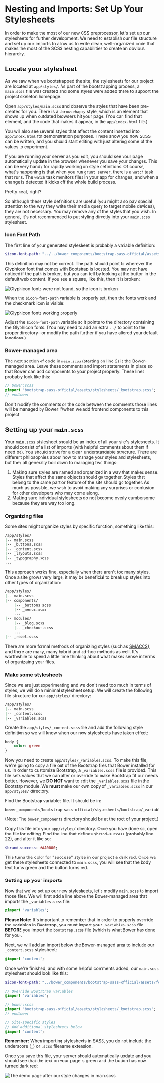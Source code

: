 # Nesting and Imports: Set Up Your Stylesheets

In order to make the most of our new CSS preprocessor, let's set up our stylesheets for further development. We need to establish our file structure and set up our imports to allow us to write clean, well-organized code that makes the most of the SCSS nesting capabilities to create an obvious hierarchy.

## Locate your stylesheet
As we saw when we bootstrapped the site, the stylesheets for our project are located at `app/styles/`. As part of the bootstrapping process, a `main.scss` file was created and some styles were added there to support the project skeleton homepage.

Open `app/styles/main.scss` and observe the styles that have been pre-created for you. There is a `.browsehappy` style, which is an element that shows up when outdated browsers hit your page. (You can find that element, and the code that makes it appear,  in the `app/index.html` file.)

You will also see several styles that affect the content inserted into `app/index.html` for demonstration purposes. These show you how SCSS can be written, and you should start editing with just altering some of the values to experiment.

If you are running your server as you edit, you should see your page automatically update in the browser whenever you save your changes. This can be very handy for rapidly working on style definitions. Of course, what's happening is that when you run `grunt server`, there is a `watch` task that runs. The `watch` task monitors files in your app for changes, and when a change is detected it kicks off the whole build process. 

Pretty neat, right?

So although these style definitions are useful (you might also pay special attention to the way they write their media query to target mobile devices), they are not necessary. You may remove any of the styles that you wish. In general, it's not recommended to put styling directly into your `main.scss` stylesheet.

### Icon Font Path
The first line of your generated stylesheet is probably a variable definition:

```scss
$icon-font-path: "../../bower_components/bootstrap-sass-official/assets/fonts/bootstrap/";
```

This definition may not be correct. The path should point to wherever the Glyphicon font that comes with Bootstrap is located. You may not have noticed if the path is broken, but you can tell by looking at the button in the default web content. If you see a square, like this, then it is broken:

![Glyphicon fonts were not found, so the icon is broken](img/font_broken.png)

When the `$icon-font-path` variable is properly set, then the fonts work and the checkmark icon is visible:

![Glyphicon fonts working properly](img/font_fixed.png)

Adjust the `$icon-font-path` variable so it points to the directory containing the Glyphicon fonts. (You may need to add an extra `../` to point to the proper directory--or modify the path further if you have altered your default locations.)

### Bower-managed area
The next section of code in `main.scss` (starting on line 2) is the Bower-managed area. Leave these comments and import statements in place so that Bower can add components to your project properly. These lines probably look like this:

```sass
// bower:scss
@import "bootstrap-sass-official/assets/stylesheets/_bootstrap.scss";
// endbower
```

Don't modify the comments or the code between the comments those lines will be managed by Bower if/when we add frontend components to this project.

## Setting up your `main.scss`

Your `main.scss` stylesheet should be an index of all your site's stylesheets. It should consist of a list of imports (with helpful comments about them if need be). You should strive for a clear, understandable structure. There are different philosophies about how to manage your styles and stylesheets, but they all generally boil down to managing two things:

1.  Making sure styles are named and organized in a way that makes sense. Styles that affect the same objects should go together. Styles that belong to the same part or feature of the site should go together. As much as possible, we wish to avoid making any surprises or confusion for other developers who may come along.
2.  Making sure individual stylesheets do not become overly cumbersome because they are way too long.

### Organizing files

Some sites might organize styles by specific function, something like this:

```bash
/app/styles/
|-- main.scss
|-- _buttons.scss
|-- _content.scss
|-- _layouts.scss
|-- _typography.scss
...
```

This approach works fine, especially when there aren't too many styles. Once a site grows very large, it may be beneficial to break up styles into other types of organization:

```bash
/app/styles/
|-- main.scss
|-- components/
    |-- _buttons.scss
    |-- _menus.scss
    ...
|-- modules/
    |-- _blog.scss
    |-- _checkout.scss
    ...
|-- _reset.scss
```

There are more formal methods of organizing styles (such as [SMACCS](https://smacss.com/)), and there are many, many hybrid and ad-hoc methods as well. It's worthwhile to spend a little time thinking about what makes sense in terms of organizaing your files.

### Make some stylesheets

Since we are just experimenting and we don't need too much in terms of styles, we will do a minimal stylesheet setup. We will create the following file structure for our `app/styles/` directory:

```bash
/app/styles/
|-- main.scss
|-- _content.scss
|-- _variables.scss
```
Create the `app/styles/_content.scss` file and add the following style definition so we will know when our new stylesheets have taken effect:

```sass
body {
    color: green;
}
```

Now you need to create `app/styles/_variables.scss`. To make this file, we're going to copy a file out of the Bootstrap files that Bower installed for us. In order to customize Bootstrap, a `_variables.scss` file is provided. This file sets values that we can alter or override to make Bootstrap fit our needs better. However, we **DO NOT** want to edit the `_variables.scss` file in the Bootstap module. We **must** make our own copy of `_variables.scss` in our `app/styles/` directory.

Find the Bootstrap variables file. It should be in:

```bash
bower_components/bootstrap-sass-official/stylesheets/bootstrap/_variables.scss
```
(Note: The `bower_components` directory should be at the root of your project.)

Copy this file into your `app/styles/` directory. Once you have done so, open the file for editing. Find the line that defines `$brand-success` (probably line 22), and alter it like so:

```sass
$brand-success: #AA0000;
```

This turns the color for "success" styles in our project a dark red. Once we get these stylesheets connected to `main.scss`, you will see that the body text turns green and the button turns red.

### Setting up your imports

Now that we've set up our new stylesheets, let's modify `main.scss` to import those files. We will first add a line above the Bower-managed area that imports the `_variables.scss` file:

```sass
@import "variables";
```

**Please Note:** It's important to remember that in order to properly override the variables in Bootstrap, you must import your `_variables.scss` file **BEFORE** you import the `bootstrap.scss` file (which is what Bower has done for you).

Next, we will add an import below the Bower-managed area to include our `_content.scss` stylesheet:

```sass
@import "content";
```

Once we're finished, and with some helpful comments added, our `main.scss` stylesheet should look like this:

```sass
$icon-font-path: "../bower_components/bootstrap-sass-official/assets/fonts/bootstrap/";

// Override Bootstrap variables
@import "variables";

// bower:scss
@import "bootstrap-sass-official/assets/stylesheets/_bootstrap.scss";
// endbower

// Site-specific styles
// Add additional stylesheets below
@import "content";
```

**Remember:** When importing stylesheets in SASS, you do not include the underscore (`_`) or `.scss` filename extension.

Once you save this file, your server should automatically update and you should see that the text on your page is green and the button has now turned dark red:

![The demo page after our style changes in main.scss](img/main_changes.png)


